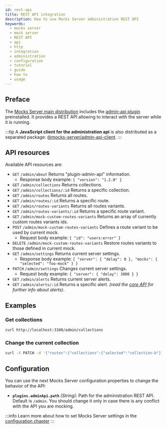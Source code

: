 ```yaml
---
id: rest-api
title: REST API integration
description: How to use Mocks Server administration REST API
keywords:
  - mocks server
  - mock server
  - REST API
  - api
  - http
  - integration
  - administration
  - configuration
  - tutorial
  - guide
  - how to
  - usage
---
```


## Preface

The [Mocks Server main distribution](https://github.com/mocks-server/main/tree/master/packages/main) includes the [admin-api plugin](https://github.com/mocks-server/main/tree/master/packages/plugin-admin-api) preinstalled. It provides a REST API allowing to interact with the server while it is running.

:::tip
A __JavaScript client for the administration api__ is also distributed as a separated package: [@mocks-server/admin-api-client](https://github.com/mocks-server/main/tree/master/packages/admin-api-client).
:::

## API resources

Available API resources are:

* `GET` `/admin/about` Returns "plugin-admin-api" information.
  * Response body example: `{ "version": "1.2.0" }`
* `GET` `/admin/collections` Returns collections.
* `GET` `/admin/collections/:id` Returns a specific collection.
* `GET` `/admin/routes` Returns all routes.
* `GET` `/admin/routes/:id` Returns a specific route.
* `GET` `/admin/routes-variants` Returns all routes variants.
* `GET` `/admin/routes-variants/:id` Returns a specific route variant.
* `GET` `/admin/mock-custom-routes-variants` Returns an array of currently custom routes variants ids.
* `POST` `/admin/mock-custom-routes-variants` Defines a route variant to be used by current mock.
  * Request body example: `{ "id": "users:error" }`
* `DELETE` `/admin/mock-custom-routes-variants` Restore routes variants to those defined in current mock.
* `GET` `/admin/settings` Returns current server settings.
  * Response body example: `{ "server": { "delay": 0 }, "mocks": { "selected": "foo-mock" } }`
* `PATCH` `/admin/settings` Changes current server settings.
  * Request body example: `{ "server": { "delay": 3000 } }`
* `GET` `/admin/alerts` Returns current server alerts.
* `GET` `/admin/alerts/:id` Returns a specific alert. _(read the [core API](api/core.md) for further info about alerts)_.

## Examples

### Get collections

```bash
curl http://localhost:3100/admin/collections
```

### Change the current collection

```bash
curl -X PATCH -d '{"routes":{"collections":{"selected":"collection-b"}}}' -H 'Content-Type: application/json' http://localhost:3100/admin/settings
```

## Configuration

You can use the next Mocks Server configuration properties to change the behavior of the API:

* __`plugins.adminApi.path`__ _(String)_: Path for the administration REST API. Default is `/admin`. You should change it only in case there is any conflict with the API you are mocking.

:::info
Learn more about how to set Mocks Server settings in the [configuration chapter](configuration/how-to-change-settings.md)
:::
